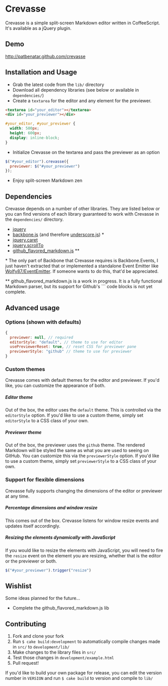 # Crevasse

Crevasse is a simple split-screen Markdown editor written in CoffeeScript. It's
available as a jQuery plugin.

## Demo

http://patbenatar.github.com/crevasse

## Installation and Usage

* Grab the latest code from the `lib/` directory
* Download all dependency libraries (see below or available in `dependencies/`)
* Create a `textarea` for the editor and any element for the previewer.

```html
<textarea id="your_editor"></textarea>
<div id="your_previewer"></div>
```

```css
#your_editor, #your_previewer {
  width: 500px;
  height: 600px;
  display: inline-block;
}
```

* Initialize Crevasse on the textarea and pass the previewer as an option

```javascript
$("#your_editor").crevasse({
  previewer: $("#your_previewer")
});
```

* Enjoy split-screen Markdown zen

## Dependencies

Crevasse depends on a number of other libraries. They are listed below or you
can find versions of each library guaranteed to work with Crevasse in the
`dependencies/` directory.

* [jquery](http://jquery.com)
* [backbone.js](http://backbonejs.org/) (and therefore [underscore.js](http://underscorejs.org/)) \*
* [jquery.caret](https://github.com/DrPheltRight/jquery-caret)
* [jquery.scrollTo](http://demos.flesler.com/jquery/scrollTo/)
* [github\_flavored\_markdown.js](http://github.com/patbenatar/github_flavored_markdown.js) \*\*

\* The only part of Backbone that Crevasse requires is Backbone.Events, I just
haven't extracted that or implemented a standalone Event Emitter like
[Wolfy87/EventEmitter](https://github.com/Wolfy87/EventEmitter/). If someone
wants to do this, that'd be appreciated.

\*\* github\_flavored\_markdown.js is a work in progress. It is a fully functional
Markdown parser, but its support for Github's \`\`\` code blocks is not yet
complete.

## Advanced usage

### Options (shown with defaults)

```javascript
{
  previewer: null, // required
  editorStyle: "default", // theme to use for editor
  usePreviewerReset: true, // reset CSS for previewer pane
  previewerStyle: "github" // theme to use for previewer
}
```

### Custom themes

Crevasse comes with default themes for the editor and previewer. If you'd like,
you can customize the appearance of both.

##### Editor theme

Out of the box, the editor uses the `default` theme. This is controlled via the
`editorStyle` option. If you'd like to use a custom theme, simply set `editorStyle`
to a CSS class of your own.

##### Previewer theme

Out of the box, the previewer uses the `github` theme. The rendered Markdown
will be styled the same as what you are used to seeing on GitHub. You can
customize this via the `previewerStyle` option. If you'd like to use a custom
theme, simply set `previewerStyle` to a CSS class of your own.

### Support for flexible dimensions

Crevasse fully supports changing the dimensions of the editor or previewer at
any time.

##### Percentage dimensions and window resize

This comes out of the box. Crevasse listens for window resize events and updates
itself accordingly.

##### Resizing the elements dynamically with JavaScript

If you would like to resize the elements with JavaScript, you will need to fire
the `resize` event on the element you are resizing, whether that is the editor
or the previewer or both.

```javascript
$("#your_previewer").trigger("resize")
```

## Wishlist

Some ideas planned for the future...

* Complete the github\_flavored\_markdown.js lib

## Contributing

1. Fork and clone your fork
1. Run `$ cake build:development` to automatically compile changes made in `src/` to `development/lib/`
1. Make changes to the library files in `src/`
1. Test those changes in `development/example.html`
1. Pull request!

If you'd like to build your own package for release, you can edit the version number
in `VERSION` and run `$ cake build` to version and compile to `lib/`